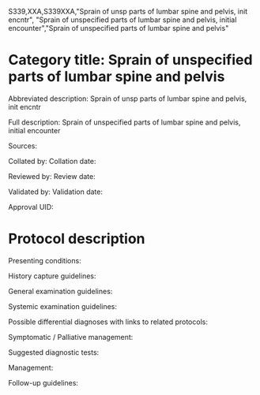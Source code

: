 S339,XXA,S339XXA,"Sprain of unsp parts of lumbar spine and pelvis, init encntr", "Sprain of unspecified parts of lumbar spine and pelvis, initial encounter","Sprain of unspecified parts of lumbar spine and pelvis"
# Category title: Sprain of unspecified parts of lumbar spine and pelvis

Abbreviated description: Sprain of unsp parts of lumbar spine and pelvis, init encntr

Full description: Sprain of unspecified parts of lumbar spine and pelvis, initial encounter

Sources:

Collated by:
Collation date:

Reviewed by:
Review date:

Validated by:
Validation date:

Approval UID:

# Protocol description

Presenting conditions:

History capture guidelines:

General examination guidelines:

Systemic examination guidelines:

Possible differential diagnoses with links to related protocols:

Symptomatic / Palliative management:

Suggested diagnostic tests:

Management:

Follow-up guidelines:

